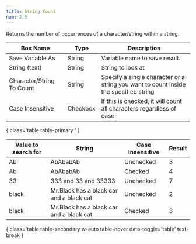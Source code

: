 ```yaml
---
title: String Count
num: 2.5
---
```


Returns the number of occurrences of a character/string within a string.


| Box Name | Type | Description | 
|-------|--------|--------|
| Save Variable As | String | Variable name to save result. |
| String (text)| String | String to look at |
|Character/String To Count|String|Specify a single character or a string you want to count inside the specified string
| Case Insensitive | Checkbox | If this is checked, it will count all characters regardless of case
{:class='table table-primary ' }

| Value to search for | String| Case Insensitive| Result| 
|-------|--------|--------|--------
|Ab|AbAbabAb|Unchecked|3
|Ab|AbAbabAb|Checked|4
|33 |333 and 33 and 33333|Unchecked|7
|black|Mr.Black has a black car and a black cat.|Unchecked|2
|black|Mr.Black has a black car and a black cat.|Checked|3
{:class='table table-secondary w-auto table-hover data-toggle='table' text-break }







